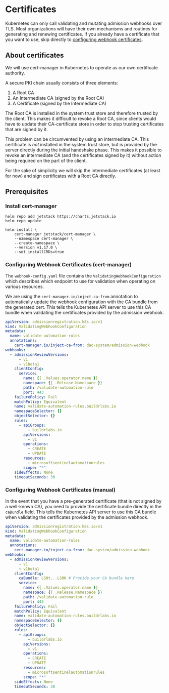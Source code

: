 # Certificates

Kubernetes can only call validating and mutating admission webhooks over TLS. Most organizations will have their own mechanisms and routines for generating and renewing certificates. If you already have a certificate that you want to use, skip directly to [configuring webhook certificates](#configuring-webhook-certificates-manual).

## About certificates

We will use cert-manager in Kubernetes to operate as our own certificate authority.

A secure PKI chain usually consists of three elements:

1. A Root CA
2. An Intermediate CA (signed by the Root CA)
3. A Certificate (signed by the Intermediate CA)

The Root CA is installed in the system trust store and therefore trusted by the client. This makes it difficult to revoke a Root CA, since clients would have to update their CA-certificate store in order to stop trusting certificates that are signed by it.

This problem can be circumvented by using an intermediate CA. This certificate is _not_ installed in the system trust store, but is provided by the server directly during the initial handshake phase. This makes it possible to revoke an intermediate CA (and the certificates signed by it) without action being required on the part of the client.

For the sake of simplicity we will skip the intermediate certificates (at least for now) and sign certificates with a Root CA directly.

## Prerequisites

### Install cert-manager

```
helm repo add jetstack https://charts.jetstack.io
helm repo update

helm install \
    cert-manager jetstack/cert-manager \
    --namespace cert-manager \
    --create-namespace \
    --version v1.17.0 \
    --set installCRDs=true
```

### Configuring Webhook Certificates (cert-manager)

The `webhook-config.yaml` file contains the `ValidatingWebhookConfiguration` which describes which endpoint to use for validation when operating on various resources.

We are using the `cert-manager.io/inject-ca-from` annotation to automatically update the webhook configuration with the CA bundle from the generated cert. This tells the Kubernetes API server to use this CA bundle when validating the certificates provided by the admission webhook.

```yaml
apiVersion: admissionregistration.k8s.io/v1
kind: ValidatingWebhookConfiguration
metadata:
  name: validate-automation-rules
  annotations:
    cert-manager.io/inject-ca-from: dac-system/admission-webhook
webhooks:
  - admissionReviewVersions:
      - v1
      - v1beta1
    clientConfig:
      service:
        name: {{ .Values.operator.name }}
        namespace: {{ .Release.Namespace }}
        path: /validate-automation-rule
        port: 443
    failurePolicy: Fail
    matchPolicy: Equivalent
    name: validate-automation-rules.buildrlabs.io
    namespaceSelector: {}
    objectSelector: {}
    rules:
      - apiGroups:
          - buildrlabs.io
        apiVersions:
          - v1
        operations:
          - CREATE
          - UPDATE
        resources:
          - microsoftsentinelautomationrules
        scope: "*"
    sideEffects: None
    timeoutSeconds: 30
```

### Configuring Webhook Certificates (manual)

In the event that you have a pre-generated certificate (that is not signed by a well-known CA), you need to provide the certificate bundle directly in the `caBundle` field. This tells the Kubernetes API server to use this CA bundle when validating the certificates provided by the admission webhook.

```yaml
apiVersion: admissionregistration.k8s.io/v1
kind: ValidatingWebhookConfiguration
metadata:
  name: validate-automation-rules
  annotations:
    cert-manager.io/inject-ca-from: dac-system/admission-webhook
webhooks:
  - admissionReviewVersions:
      - v1
      - v1beta1
    clientConfig:
      caBundle: LS0t...LS0K # Provide your CA bundle here
      service:
        name: {{ .Values.operator.name }}
        namespace: {{ .Release.Namespace }}
        path: /validate-automation-rule
        port: 443
    failurePolicy: Fail
    matchPolicy: Equivalent
    name: validate-automation-rules.buildrlabs.io
    namespaceSelector: {}
    objectSelector: {}
    rules:
      - apiGroups:
          - buildrlabs.io
        apiVersions:
          - v1
        operations:
          - CREATE
          - UPDATE
        resources:
          - microsoftsentinelautomationrules
        scope: "*"
    sideEffects: None
    timeoutSeconds: 30
```
